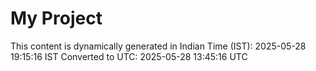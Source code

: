 # My Project

This content is dynamically generated in Indian Time (IST): 2025-05-28 19:15:16 IST
Converted to UTC: 2025-05-28 13:45:16 UTC
